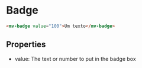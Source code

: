 # Badge

```html
<mv-badge value="100">Um texto</mv-badge>
```

## Properties

- value: The text or number to put in the badge box
